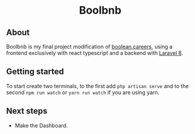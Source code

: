 <p align="center">
    <h1 align="center">
        Boolbnb
    </h1>
</p>

## About
Boolbnb is my final project modification of [boolean.careers](https://boolean.careers/), using a frontend exclusively with react typescript and a backend with [Laravel 8](https://laravel.com/).

## Getting started

To start create two terminals, to the first add `php artisan serve` and to the second `npm run watch` or `yarn run watch` if you are using yarn.

## Next steps

-   Make the Dashboard.

